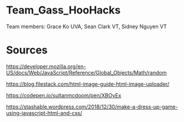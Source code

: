 # Team_Gass_HooHacks
Team members: Grace Ko UVA, Sean Clark VT, Sidney Nguyen VT



# Sources
https://developer.mozilla.org/en-US/docs/Web/JavaScript/Reference/Global_Objects/Math/random


https://blog.filestack.com/html-image-guide-html-image-uploader/

https://codepen.io/sultanmcdoom/pen/XBOyEx


https://stashable.wordpress.com/2018/12/30/make-a-dress-up-game-using-javascript-html-and-css/
